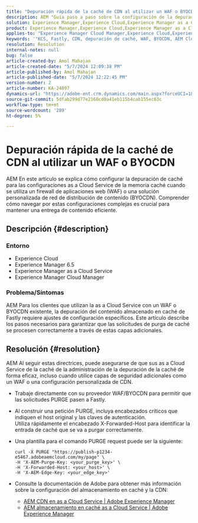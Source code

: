 ```yaml
---
title: "Depuración rápida de la caché de CDN al utilizar un WAF o BYOCDN"
description: AEM "Guía paso a paso sobre la configuración de la depuración de caché para los as a Cloud Service al utilizar un WAF o BYOCDN".
solution: Experience Manager,Experience Cloud,Experience Manager as a Cloud Service
product: Experience Manager,Experience Cloud,Experience Manager as a Cloud Service
applies-to: "Experience Manager Cloud Manager,Experience Cloud,Experience Manager as a Cloud Service,Experience Manager 6.5"
keywords: '"KCS, Fastly, CDN, depuración de caché, WAF, BYOCDN, AEM Cloud Service AEM AEM, Imperva, proxy inverso, X-Forwarded-Host, X--Purge-Key, X--Edge-Key, comando curl, invalidación de caché".'
resolution: Resolution
internal-notes: null
bug: false
article-created-by: Amol Mahajan
article-created-date: "5/7/2024 12:09:38 PM"
article-published-by: Amol Mahajan
article-published-date: "5/7/2024 12:22:45 PM"
version-number: 2
article-number: KA-24097
dynamics-url: "https://adobe-ent.crm.dynamics.com/main.aspx?forceUCI=1&pagetype=entityrecord&etn=knowledgearticle&id=fe69faa6-6a0c-ef11-9f8a-6045bd006704"
source-git-commit: 5dfab299d77e2160cd0a41eb115b4cab155ec63c
workflow-type: tm+mt
source-wordcount: '289'
ht-degree: 5%

---
```


# Depuración rápida de la caché de CDN al utilizar un WAF o BYOCDN


AEM En este artículo se explica cómo configurar la depuración de caché para las configuraciones as a Cloud Service de la memoria caché cuando se utiliza un firewall de aplicaciones web (WAF) o una solución personalizada de red de distribución de contenido (BYOCDN). Comprender cómo navegar por estas configuraciones complejas es crucial para mantener una entrega de contenido eficiente.

## Descripción {#description}


### <b>Entorno</b>

- Experience Cloud
- Experience Manager 6.5
- Experience Manager as a Cloud Service
- Experience Manager Cloud Manager




### <b>Problema/Síntomas</b>

AEM Para los clientes que utilizan la as a Cloud Service con un WAF o BYOCDN existente, la depuración del contenido almacenado en caché de Fastly requiere ajustes de configuración específicos. Este artículo describe los pasos necesarios para garantizar que las solicitudes de purga de caché se procesen correctamente a través de estas capas adicionales.


## Resolución {#resolution}


AEM Al seguir estas directrices, puede asegurarse de que sus as a Cloud Service de la caché de la administración de la depuración de la caché de forma eficaz, incluso cuando utilice capas de seguridad adicionales como un WAF o una configuración personalizada de CDN.

- Trabaje directamente con su proveedor WAF/BYOCDN para permitir que las solicitudes PURGE pasen a Fastly.
- Al construir una petición PURGE, incluya encabezados críticos que indiquen el host original y las claves de autenticación. <br>    Utiliza rápidamente el encabezado X-Forwarded-Host para identificar la entrada de caché que se va a purgar correctamente.
- Una plantilla para el comando PURGE request puede ser la siguiente:




  ```
  curl -X PURGE "https://publish-p1234-e5467.adobeaemcloud.com/my/page" \
  -H 'X-AEM-Purge-Key: <your_purge_key>' \
  -H 'X-Forwarded-Host: <your_host>' \
  -H 'X-AEM-Edge-Key: <your_edge_key>'
  ```




- Consulte la documentación de Adobe para obtener más información sobre la configuración del almacenamiento en caché y la CDN:
   - [AEM CDN en as a Cloud Service | Adobe Experience Manager](https://experienceleague.adobe.com/docs/experience-manager-cloud-service/implementing/content-delivery/cdn.html)
   - [AEM almacenamiento en caché as a Cloud Service | Adobe Experience Manager](https://experienceleague.adobe.com/docs/experience-manager-cloud-service/implementing/content-delivery/caching.html)

